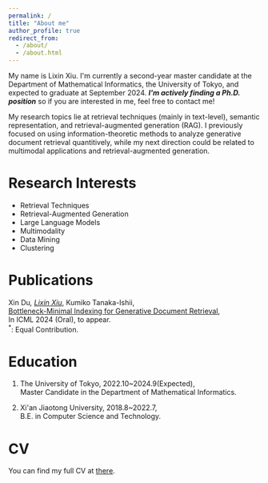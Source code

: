 ```yaml
---
permalink: /
title: "About me"
author_profile: true
redirect_from: 
  - /about/
  - /about.html
---
```


My name is Lixin Xiu. I'm currently a second-year master candidate at the Department of Mathematical Informatics, the University of Tokyo, and expected to graduate at September 2024. ***I'm actively finding a Ph.D. position*** so if you are interested in me, feel free to contact me!

My research topics lie at retrieval techniques (mainly in text-level), semantic representation, and retrieval-augmented generation (RAG). I previously focused on using information-theoretic methods to analyze generative document retrieval quantitively, while my next direction could be related to multimodal applications and retrieval-augmented generation.

Research Interests
======
* Retrieval Techniques
* Retrieval-Augmented Generation
* Large Language Models
* Multimodality
* Data Mining
* Clustering

Publications
======
Xin Du<sup>*</sup>, <u>Lixin Xiu<sup>*</sup></u>, Kumiko Tanaka-Ishii,  
[Bottleneck-Minimal Indexing for Generative Document Retrieval](https://arxiv.org/pdf/2405.10974),  
In ICML 2024 (Oral), to appear.  
<sup>*</sup>: Equal Contribution.



Education
======
1. The University of Tokyo, 2022.10~2024.9(Expected),  
   Master Candidate in the Department of Mathematical Informatics.
   
2. Xi'an Jiaotong University, 2018.8~2022.7,  
   B.E. in Computer Science and Technology.

CV
======
You can find my full CV at [there](./).

